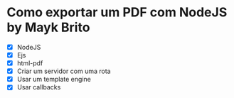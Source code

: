 # Como exportar um PDF com NodeJS by Mayk Brito
* [x] NodeJS
* [x] Ejs
* [x] html-pdf
* [x] Criar um servidor com uma rota
* [x] Usar um template engine
* [x] Usar callbacks